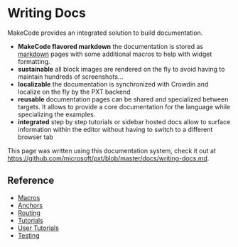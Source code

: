 # Writing Docs

MakeCode provides an integrated solution to build documentation.

* **MakeCode flavored markdown** the documentation is stored as [markdown](https://github.com/adam-p/markdown-here/wiki/Markdown-Cheatsheet) pages with some additional macros to help with widget formatting.
* **sustainable** all block images are rendered on the fly to avoid having to maintain hundreds of screenshots...
* **localizable** the documentation is synchronized with Crowdin and localize on the fly by the PXT backend
* **reusable** documentation pages can be shared and specialized between targets. It allows to provide a core documentation for the language while specializing the examples.
* **integrated** step by step tutorials or sidebar hosted docs allow to surface information within the editor without having to switch to a different browser tab

This page was written using this documentation system, check it out at https://github.com/microsoft/pxt/blob/master/docs/writing-docs.md.

## Reference

* [Macros](/writing-docs/macros)
* [Anchors](/writing-docs/anchors)
* [Routing](/writing-docs/routing)
* [Tutorials](/writing-docs/tutorials)
* [User Tutorials](/writing-docs/user-tutorials)
* [Testing](/writing-docs/testing)